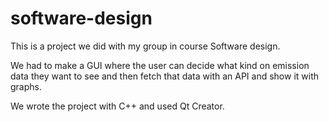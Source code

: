 # software-design

This is a project we did with my group in course Software design.

We had to make a GUI where the user can decide what kind on emission data they want to see
and then fetch that data with an API and show it with graphs.

We wrote the project with C++ and used Qt Creator.
